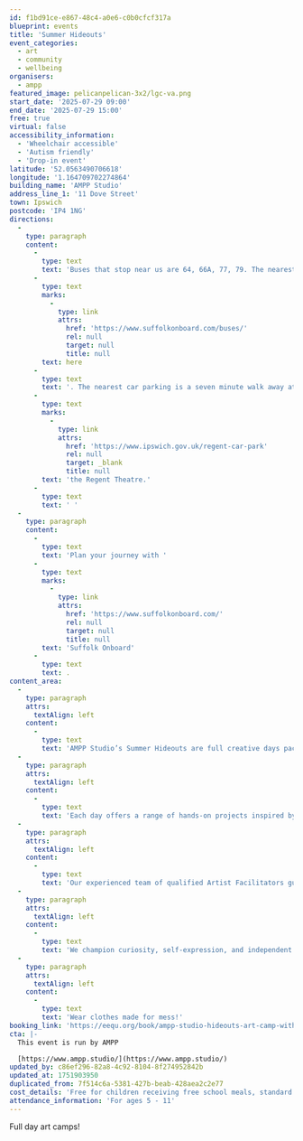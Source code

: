 ```yaml
---
id: f1bd91ce-e867-48c4-a0e6-c0b0cfcf317a
blueprint: events
title: 'Summer Hideouts'
event_categories:
  - art
  - community
  - wellbeing
organisers:
  - ampp
featured_image: pelicanpelican-3x2/lgc-va.png
start_date: '2025-07-29 09:00'
end_date: '2025-07-29 15:00'
free: true
virtual: false
accessibility_information:
  - 'Wheelchair accessible'
  - 'Autism friendly'
  - 'Drop-in event'
latitude: '52.0563490706618'
longitude: '1.164709702274864'
building_name: 'AMPP Studio'
address_line_1: '11 Dove Street'
town: Ipswich
postcode: 'IP4 1NG'
directions:
  -
    type: paragraph
    content:
      -
        type: text
        text: 'Buses that stop near us are 64, 66A, 77, 79. The nearest bus stop is one minute walk away, see the latest bus timetables '
      -
        type: text
        marks:
          -
            type: link
            attrs:
              href: 'https://www.suffolkonboard.com/buses/'
              rel: null
              target: null
              title: null
        text: here
      -
        type: text
        text: '. The nearest car parking is a seven minute walk away at '
      -
        type: text
        marks:
          -
            type: link
            attrs:
              href: 'https://www.ipswich.gov.uk/regent-car-park'
              rel: null
              target: _blank
              title: null
        text: 'the Regent Theatre.'
      -
        type: text
        text: ' '
  -
    type: paragraph
    content:
      -
        type: text
        text: 'Plan your journey with '
      -
        type: text
        marks:
          -
            type: link
            attrs:
              href: 'https://www.suffolkonboard.com/'
              rel: null
              target: null
              title: null
        text: 'Suffolk Onboard'
      -
        type: text
        text: .
content_area:
  -
    type: paragraph
    attrs:
      textAlign: left
    content:
      -
        type: text
        text: 'AMPP Studio’s Summer Hideouts are full creative days packed with exciting materials, space to explore, and plenty of opportunities to get messy and make amazing art! '
  -
    type: paragraph
    attrs:
      textAlign: left
    content:
      -
        type: text
        text: 'Each day offers a range of hands-on projects inspired by brilliant artists, favourite books, elements of nature, and themes suggested by our young creatives. Children can experiment with different styles, materials, and processes—learning through play and imagination. '
  -
    type: paragraph
    attrs:
      textAlign: left
    content:
      -
        type: text
        text: 'Our experienced team of qualified Artist Facilitators guide each session with care, helping children build confidence, spark new ideas, and develop their own artistic voice. '
  -
    type: paragraph
    attrs:
      textAlign: left
    content:
      -
        type: text
        text: 'We champion curiosity, self-expression, and independent thinking in a calm, inclusive environment where every child feels part of a vibrant creative community. '
  -
    type: paragraph
    attrs:
      textAlign: left
    content:
      -
        type: text
        text: 'Wear clothes made for mess!'
booking_link: 'https://eequ.org/book/ampp-studio-hideouts-art-camp-with-ampp-studio-16607'
cta: |-
  This event is run by AMPP

  [https://www.ampp.studio/](https://www.ampp.studio/)
updated_by: c86ef296-82a8-4c92-8104-8f274952842b
updated_at: 1751903950
duplicated_from: 7f514c6a-5381-427b-beab-428aea2c2e77
cost_details: 'Free for children receiving free school meals, standard tickets are £40'
attendance_information: 'For ages 5 - 11'
---
```

Full day art camps!